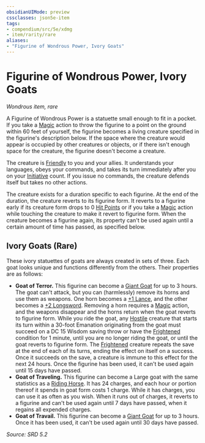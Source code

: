 ```yaml
---
obsidianUIMode: preview
cssclasses: json5e-item
tags:
- compendium/src/5e/xdmg
- item/rarity/rare
aliases: 
- "Figurine of Wondrous Power, Ivory Goats"
---
```

# Figurine of Wondrous Power, Ivory Goats
*Wondrous item, rare*  


A Figurine of Wondrous Power is a statuette small enough to fit in a pocket. If you take a [Magic](actions.md#Magic) action to throw the figurine to a point on the ground within 60 feet of yourself, the figurine becomes a living creature specified in the figurine's description below. If the space where the creature would appear is occupied by other creatures or objects, or if there isn't enough space for the creature, the figurine doesn't become a creature.

The creature is [Friendly](friendly-attitude-xphb.md) to you and your allies. It understands your languages, obeys your commands, and takes its turn immediately after you on your [Initiative](initiative-xphb.md) count. If you issue no commands, the creature defends itself but takes no other actions.

The creature exists for a duration specific to each figurine. At the end of the duration, the creature reverts to its figurine form. It reverts to a figurine early if its creature form drops to 0 [Hit Points](hit-points-xphb.md) or if you take a [Magic](actions.md#Magic) action while touching the creature to make it revert to figurine form. When the creature becomes a figurine again, its property can't be used again until a certain amount of time has passed, as specified below.

## Ivory Goats (Rare)

These ivory statuettes of goats are always created in sets of three. Each goat looks unique and functions differently from the others. Their properties are as follows:

- **Goat of Terror.** This figurine can become a [Giant Goat](giant-goat-xmm.md) for up to 3 hours. The goat can't attack, but you can (harmlessly) remove its horns and use them as weapons. One horn becomes a [+1 Lance](1-weapon-xdmg.md), and the other becomes a [+2 Longsword](2-weapon-xdmg.md). Removing a horn requires a [Magic](actions.md#Magic) action, and the weapons disappear and the horns return when the goat reverts to figurine form. While you ride the goat, any [Hostile](hostile-attitude-xphb.md) creature that starts its turn within a 30-foot <span title="Player's Handbook (2024)">Emanation</span> originating from the goat must succeed on a DC 15 Wisdom saving throw or have the [Frightened](conditions.md#Frightened) condition for 1 minute, until you are no longer riding the goat, or until the goat reverts to figurine form. The [Frightened](conditions.md#Frightened) creature repeats the save at the end of each of its turns, ending the effect on itself on a success. Once it succeeds on the save, a creature is immune to this effect for the next 24 hours. Once the figurine has been used, it can't be used again until 15 days have passed.  
- **Goat of Traveling.** This figurine can become a Large goat with the same statistics as a [Riding Horse](riding-horse-xmm.md). It has 24 charges, and each hour or portion thereof it spends in goat form costs 1 charge. While it has charges, you can use it as often as you wish. When it runs out of charges, it reverts to a figurine and can't be used again until 7 days have passed, when it regains all expended charges.  
- **Goat of Travail.** This figurine can become a [Giant Goat](giant-goat-xmm.md) for up to 3 hours. Once it has been used, it can't be used again until 30 days have passed.  

*Source: SRD 5.2*